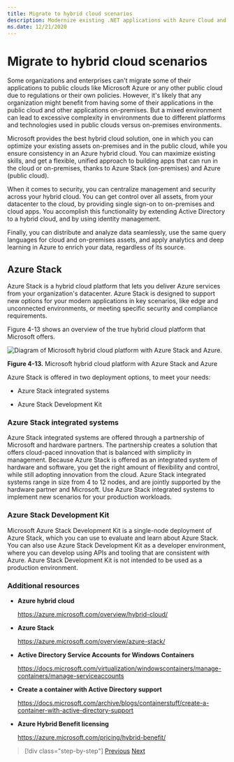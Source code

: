 ```yaml
---
title: Migrate to hybrid cloud scenarios
description: Modernize existing .NET applications with Azure Cloud and Windows containers | Migrate to hybrid cloud scenarios
ms.date: 12/21/2020
---
```

# Migrate to hybrid cloud scenarios

Some organizations and enterprises can't migrate some of their applications to public clouds like Microsoft Azure or any other public cloud due to regulations or their own policies. However, it's likely that any organization might benefit from having some of their applications in the public cloud and other applications on-premises. But a mixed environment can lead to excessive complexity in environments due to different platforms and technologies used in public clouds versus on-premises environments.

Microsoft provides the best hybrid cloud solution, one in which you can optimize your existing assets on-premises and in the public cloud, while you ensure consistency in an Azure hybrid cloud. You can maximize existing skills, and get a flexible, unified approach to building apps that can run in the cloud or on-premises, thanks to Azure Stack (on-premises) and Azure (public cloud).

When it comes to security, you can centralize management and security across your hybrid cloud. You can get control over all assets, from your datacenter to the cloud, by providing single sign-on to on-premises and cloud apps. You accomplish this functionality by extending Active Directory to a hybrid cloud, and by using identity management.

Finally, you can distribute and analyze data seamlessly, use the same query languages for cloud and on-premises assets, and apply analytics and deep learning in Azure to enrich your data, regardless of its source.

## Azure Stack

Azure Stack is a hybrid cloud platform that lets you deliver Azure services from your organization's datacenter. Azure Stack is designed to support new options for your modern applications in key scenarios, like edge and unconnected environments, or meeting specific security and compliance requirements.

Figure 4-13 shows an overview of the true hybrid cloud platform that Microsoft offers.

![Diagram of Microsoft hybrid cloud platform with Azure Stack and Azure.](./media/migrate-to-hybrid-cloud-scenarios/microsoft-hybrid-cloud-platform.png)

**Figure 4-13.** Microsoft hybrid cloud platform with Azure Stack and Azure

Azure Stack is offered in two deployment options, to meet your needs:

- Azure Stack integrated systems

- Azure Stack Development Kit

### Azure Stack integrated systems

Azure Stack integrated systems are offered through a partnership of Microsoft and hardware partners. The partnership creates a solution that offers cloud-paced innovation that is balanced with simplicity in management. Because Azure Stack is offered as an integrated system of hardware and software, you get the right amount of flexibility and control, while still adopting innovation from the cloud. Azure Stack integrated systems range in size from 4 to 12 nodes, and are jointly supported by the hardware partner and Microsoft. Use Azure Stack integrated systems to implement new scenarios for your production workloads.

### Azure Stack Development Kit

Microsoft Azure Stack Development Kit is a single-node deployment of Azure Stack, which you can use to evaluate and learn about Azure Stack. You can also use Azure Stack Development Kit as a developer environment, where you can develop using APIs and tooling that are consistent with Azure. Azure Stack Development Kit is not intended to be used as a production environment.

### Additional resources

- **Azure hybrid cloud**

    <https://azure.microsoft.com/overview/hybrid-cloud/>

- **Azure Stack**

    <https://azure.microsoft.com/overview/azure-stack/>

- **Active Directory Service Accounts for Windows Containers**

    <https://docs.microsoft.com/virtualization/windowscontainers/manage-containers/manage-serviceaccounts>

- **Create a container with Active Directory support**

    <https://docs.microsoft.com/archive/blogs/containerstuff/create-a-container-with-active-directory-support>

- **Azure Hybrid Benefit licensing**

    <https://azure.microsoft.com/pricing/hybrid-benefit/>

>[!div class="step-by-step"]
>[Previous](life-cycle-ci-cd-pipelines-devops-tools.md)
>[Next](../walkthroughs-technical-get-started-overview.md)
